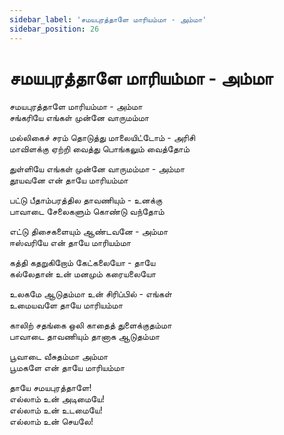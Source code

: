 ```yaml
---
sidebar_label: 'சமயபுரத்தாளே மாரியம்மா - அம்மா'
sidebar_position: 26
---
```


# **சமயபுரத்தாளே மாரியம்மா - அம்மா**

சமயபுரத்தாளே மாரியம்மா - அம்மா <br />
சங்கரியே எங்கள் முன்னே வாருமம்மா <br />

மல்லிகைச் சரம் தொடுத்து மாலையிட்டோம் - அரிசி <br />
மாவிளக்கு ஏற்றி வைத்து பொங்கலும் வைத்தோம் <br />

துள்ளியே எங்கள் முன்னே வாருமம்மா - அம்மா <br />
தூயவனே என் தாயே மாரியம்மா <br />

பட்டு பீதாம்பரத்தில தாவணியும் - உனக்கு <br />
பாவாடை சேலைகளும் கொண்டு வந்தோம் <br />

எட்டு திசைகளையும் ஆண்டவனே - அம்மா <br />
ஈஸ்வரியே என் தாயே மாரியம்மா <br />

கத்தி கதறுகிறோம் கேட்கலையோ - தாயே <br />
கல்லேதான் உன் மனமும் கரையலையோ <br />

உலகமே ஆடுதம்மா உன் சிரிப்பில் - எங்கள் <br />
உமையவளே தாயே மாரியம்மா <br />

காலிற் சதங்கை ஒலி காதைத் துளைக்குதம்மா <br />
பாவாடை தாவணியும் தானாக ஆடுதம்மா <br />

பூவாடை வீசுதம்மா அம்மா <br />
பூமகளே என் தாயே மாரியம்மா <br />

தாயே சமயபுரத்தாளே! <br />
எல்லாம் உன் அடிமையே! <br />
எல்லாம் உன் உடமையே! <br />
எல்லாம் உன் செயலே! <br />
